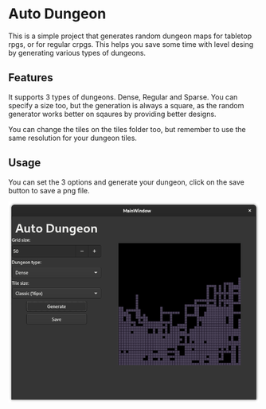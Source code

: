 # Auto Dungeon

This is a simple project that generates random dungeon maps for tabletop rpgs, or for regular crpgs. This helps you save some time with level desing by generating various types of dungeons.

## Features

It supports 3 types of dungeons. Dense, Regular and Sparse. You can specify a size too, but the generation is always a square, as the random generator works better on sqaures by providing better designs.

You can change the tiles on the tiles folder too, but remember to use the same resolution for your dungeon tiles.

## Usage

You can set the 3 options and generate your dungeon, click on the save button to save a png file.

![image info](./img/print.png)